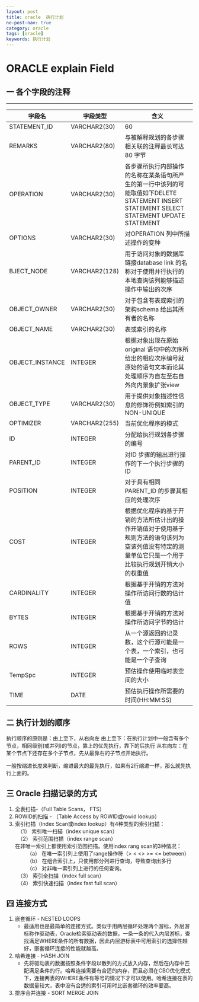 ```yaml
---
layout: post
title: oracle  执行计划
no-post-nav: true
category: oracle
tags: [oracle]
keywords: 执行计划
---
```

 # ORACLE explain  Field
 ## 一 各个字段的注释 
 ---
 
<table>
    <thead>
        <tr><th>字段名</th><th>字段类型</th><th>含义</th></tr>
    </thead>
    <tbody>
        <tr><td>STATEMENT_ID</td><td>VARCHAR2(30)</td><td>60</td></tr>
        <tr><td>REMARKS</td><td>VARCHAR2(80)</td><td>与被解释规划的各步骤相关联的注释最长可达80 字节</td></tr>
        <tr><td>OPERATION</td><td>VARCHAR2(30)</td><td>各步骤所执行内部操作的名称在某条语句所产生的第一行中该列的可能取值如下DELETE STATEMENT INSERT STATEMENT SELECT STATEMENT UPDATE STATEMENT</td></tr>
        <tr><td>OPTIONS</td><td>VARCHAR2(30)</td><td>对OPERATION 列中所描述操作的变种</td></tr>
        <tr><td>BJECT_NODE</td><td>VARCHAR2(128)</td><td>用于访问对象的数据库链接database link 的名称对于使用并行执行的本地查询该列能够描述操作中输出的次序</td></tr>
        <tr><td>OBJECT_OWNER</td><td>VARCHAR2(30)</td><td>对于包含有表或索引的架构schema 给出其所有者的名称</td></tr>
        <tr><td>OBJECT_NAME</td><td>VARCHAR2(30)</td><td>表或索引的名称</td></tr>
        <tr><td>OBJECT_INSTANCE</td><td>INTEGER</td><td>根据对象出现在原始original 语句中的次序所给出的相应次序编号就原始的语句文本而论其处理顺序为自左至右自外向内景象扩张view</td></tr>
        <tr><td>OBJECT_TYPE</td><td>VARCHAR2(30)</td><td>用于提供对象描述性信息的修饰符例如索引的NON-UNIQUE</td></tr>
        <tr><td>OPTIMIZER</td><td>VARCHAR2(255)</td><td>当前优化程序的模式</td></tr>
        <tr><td>ID</td><td>INTEGER</td><td>分配给执行规划各步骤的编号</td></tr>
        <tr><td>PARENT_ID</td><td>INTEGER</td><td>对ID 步骤的输出进行操作的下一个执行步骤的ID</td></tr>
        <tr><td>POSITION</td><td>INTEGER</td><td>对于具有相同PARENT_ID 的步骤其相应的处理次序</td></tr>
        <tr><td>COST</td><td>INTEGER</td><td>根据优化程序的基于开销的方法所估计出的操作开销值对于使用基于规则方法的语句该列为空该列值没有特定的测量单位它只是一个用于比较执行规划开销大小的权重值</td></tr>
        <tr><td>CARDINALITY</td><td>INTEGER</td><td>根据基于开销的方法对操作所访问行数的估计值</td></tr>
        <tr><td>BYTES</td><td>INTEGER</td><td>根据基于开销的方法对操作所访问字节的估计</td></tr>
        <tr><td>ROWS</td><td>INTEGER</td><td>从一个源返回的记录数，这个行源可能是一个表，一个索引，也可能是一个子查询</td></tr>
        <tr><td>TempSpc</td><td>INTEGER</td><td>预估操作使用临时表空间的大小</td></tr>
        <tr><td>TIME</td><td>DATE</td><td>预估执行操作所需要的时间(HH:MM:SS)</td></tr>
    </tbody>
</table>


## 二 执行计划的顺序
执行顺序的原则是：由上至下，从右向左 
由上至下：在执行计划中一般含有多个节点，相同级别(或并列)的节点，靠上的优先执行，靠下的后执行 
从右向左：在某个节点下还存在多个子节点，先从最靠右的子节点开始执行。

一般按缩进长度来判断，缩进最大的最先执行，如果有2行缩进一样，那么就先执行上面的。
## 三 Oracle 扫描记录的方式
  1. 全表扫描-（Full Table Scans， FTS）
  2. ROWID的扫描 - （Table Access by ROWID或rowid lookup）
  3. 索引扫描（Index Scan或index lookup）有4种类型的索引扫描：  
    　（1）  索引唯一扫描（index unique scan）  
    　（2）  索引范围扫描（index range scan）  
           在非唯一索引上都使用索引范围扫描。使用index rang scan的3种情况：   
    　　  （a） 在唯一索引列上使用了range操作符（> < <> >= <= between）  
    　　  （b） 在组合索引上，只使用部分列进行查询，导致查询出多行  
    　　  （c） 对非唯一索引列上进行的任何查询。　　  
    　（3） 索引全扫描（index full scan）  
    　（4） 索引快速扫描（index fast full scan）  
## 四 连接方式
   1. 嵌套循环 - NESTED LOOPS  
      - 最适用也是最简单的连接方式。类似于用两层循环处理两个游标，外层游标称作驱动表，Oracle检索驱动表的数据，一条一条的代入内层游标，查找满足WHERE条件的所有数据，因此内层游标表中可用索引的选择性越好，嵌套循环连接的性能就越高。
   2. 哈希连接 - HASH JOIN
      - 先将驱动表的数据按照条件字段以散列的方式放入内存，然后在内存中匹配满足条件的行。哈希连接需要有合适的内存，而且必须在CBO优化模式下，连接两表的WHERE条件有等号的情况下才可以使用。哈希连接在表的数据量较大，表中没有合适的索引可用时比嵌套循环的效率要高。
   3. 排序合并连接 - SORT MERGE JOIN